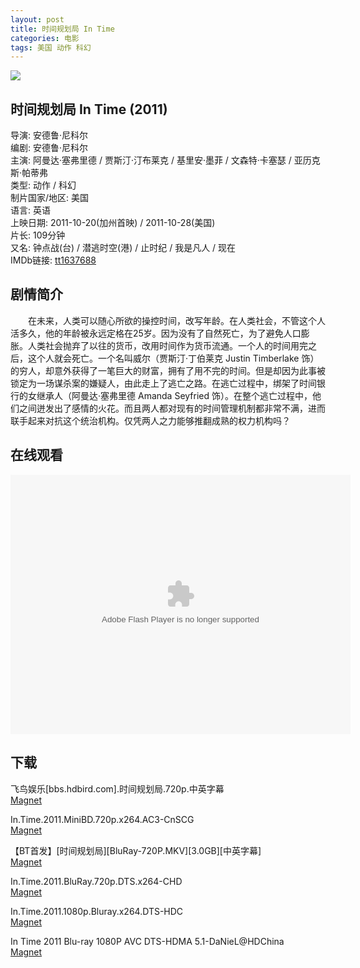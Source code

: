 ```yaml
---
layout: post
title: 时间规划局 In Time
categories: 电影
tags: 美国 动作 科幻
---
```


[![](http://i2.piimg.com/8631464b7942d935t.jpg)](http://i2.piimg.com/8631464b7942d935.jpg)

## 时间规划局 In Time (2011)
导演: 安德鲁·尼科尔  
编剧: 安德鲁·尼科尔  
主演: 阿曼达·塞弗里德 / 贾斯汀·汀布莱克 / 基里安·墨菲 / 文森特·卡塞瑟 / 亚历克斯·帕蒂弗  
类型: 动作 / 科幻  
制片国家/地区: 美国  
语言: 英语  
上映日期: 2011-10-20(加州首映) / 2011-10-28(美国)  
片长: 109分钟  
又名: 钟点战(台) / 潜逃时空(港) / 止时纪 / 我是凡人 / 现在  
IMDb链接: [tt1637688](http://www.imdb.com/title/tt1637688)

## 剧情简介
　　在未来，人类可以随心所欲的操控时间，改写年龄。在人类社会，不管这个人活多久，他的年龄被永远定格在25岁。因为没有了自然死亡，为了避免人口膨胀。人类社会抛弃了以往的货币，改用时间作为货币流通。一个人的时间用完之后，这个人就会死亡。一个名叫威尔（贾斯汀·丁伯莱克 Justin Timberlake 饰）的穷人，却意外获得了一笔巨大的财富，拥有了用不完的时间。但是却因为此事被锁定为一场谋杀案的嫌疑人，由此走上了逃亡之路。在逃亡过程中，绑架了时间银行的女继承人（阿曼达·塞弗里德 Amanda Seyfried 饰）。在整个逃亡过程中，他们之间迸发出了感情的火花。而且两人都对现有的时间管理机制都非常不满，进而联手起来对抗这个统治机构。仅凭两人之力能够推翻成熟的权力机构吗？

## 在线观看
<embed height="415" width="544" quality="high" allowfullscreen="true" type="application/x-shockwave-flash" src="http://static.hdslb.com/miniloader.swf" flashvars="aid=1858692&page=1" pluginspage="http://www.adobe.com/shockwave/download/download.cgi?P1_Prod_Version=ShockwaveFlash" />

## 下载
飞鸟娱乐\[bbs.hdbird.com\].时间规划局.720p.中英字幕  
[Magnet](magnet:?xt=urn:btih:1686ECDE9D388E498349D0890924BB3A8A5496B9)

In.Time.2011.MiniBD.720p.x264.AC3-CnSCG  
[Magnet](magnet:?xt=urn:btih:5557FDACABC5C25156FE15F6E6BDE434C73D5F62)

【BT首发】\[时间规划局\]\[BluRay-720P.MKV\]\[3.0GB\]\[中英字幕\]  
[Magnet](magnet:?xt=urn:btih:5E403CE82A1F1A7077017F9969EB3630AD908B1B)

In.Time.2011.BluRay.720p.DTS.x264-CHD  
[Magnet](magnet:?xt=urn:btih:052637A51345B90965638690621AEB9A152A58D5)

In.Time.2011.1080p.Bluray.x264.DTS-HDC  
[Magnet](magnet:?xt=urn:btih:EC1BE3489A41D4C6E0D454423BFF5AF9237684EB)

In Time 2011 Blu-ray 1080P AVC DTS-HDMA 5.1-DaNieL@HDChina  
[Magnet](magnet:?xt=urn:btih:0A1E18A806C9E7BF1E47F2FAD81F04EE43336FA4)

